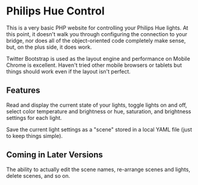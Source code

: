 # Philips Hue Control

This is a very basic PHP website for controlling your Philips Hue lights. At 
this point, it doesn't walk you through configuring the connection to your 
bridge, nor does all of the object-oriented code completely make sense, but, 
on the plus side, it does work.

Twitter Bootstrap is used as the layout engine and performance on Mobile 
Chrome is excellent. Haven't tried other mobile browsers or tablets but things 
should work even if the layout isn't perfect.

## Features

Read and display the current state of your lights, toggle lights on and off, 
select color temperature and brightness or hue, saturation, and brightness 
settings for each light.

Save the current light settings as a "scene" stored in a local YAML file (just 
to keep things simple).

## Coming in Later Versions

The ability to actually edit the scene names, re-arrange scenes and lights, 
delete scenes, and so on.
